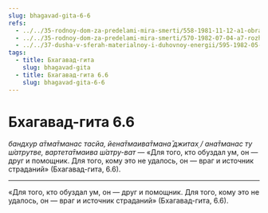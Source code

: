 ```yaml
---
slug: bhagavad-gita-6-6
refs:
  - ../../35-rodnoy-dom-za-predelami-mira-smerti/558-1981-11-12-a1-obratno-k-bogu.md
  - ../../35-rodnoy-dom-za-predelami-mira-smerti/570-1982-07-04-a7-rozhdenie-chelovekom-eto-vozmozhnost-pokinut-mir-ekspluatatsii.md
  - ../../37-dusha-v-sferah-materialnoy-i-duhovnoy-energii/595-1982-05-06-b4-iskrennost-i-nastojchivost-pozvolyat-dushe-obresti-soznanie-krishny.md
tags:
  - title: Бхагавад-гита
    slug: bhagavad-gita
  - title: Бхагавад-гита 6.6
    slug: bhagavad-gita-6-6
---
```


# Бхагавад-гита 6.6

*бандхур а̄тма̄тманас тасйа, йена̄тмаива̄тмана̄ джитах̣ / ана̄тманас ту ш́атрутве, вартета̄тмаива ш́атру-ват* — «Для того, кто обуздал ум, он — друг и помощник. Для того, кому это не удалось, он — враг и источник страданий» (Бхагавад-гита, 6.6).

---

«Для того, кто обуздал ум, он — друг и помощник. Для того, кому это не удалось, он — враг и источник страданий» (Бхагавад-гита, 6.6).
